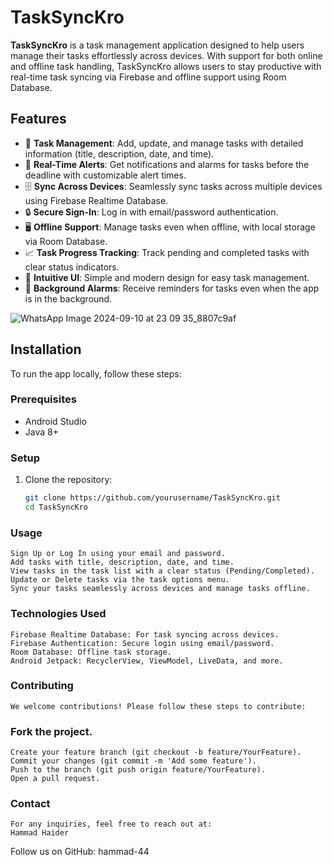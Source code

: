 # TaskSyncKro


**TaskSyncKro** is a task management application designed to help users manage their tasks effortlessly across devices. With support for both online and offline task handling, TaskSyncKro allows users to stay productive with real-time task syncing via Firebase and offline support using Room Database.

## Features

- 📅 **Task Management**: Add, update, and manage tasks with detailed information (title, description, date, and time).
- 🔔 **Real-Time Alerts**: Get notifications and alarms for tasks before the deadline with customizable alert times.
- 🗄️ **Sync Across Devices**: Seamlessly sync tasks across multiple devices using Firebase Realtime Database.
- 🔒 **Secure Sign-In**: Log in with email/password authentication.
- 🖥️ **Offline Support**: Manage tasks even when offline, with local storage via Room Database.
- 📈 **Task Progress Tracking**: Track pending and completed tasks with clear status indicators.
- 🎨 **Intuitive UI**: Simple and modern design for easy task management.
- 🔔 **Background Alarms**: Receive reminders for tasks even when the app is in the background.
  
![WhatsApp Image 2024-09-10 at 23 09 35_8807c9af](https://github.com/user-attachments/assets/5e2bd052-e383-4c1b-9bc3-f64ab145023b|widht=100)


## Installation

To run the app locally, follow these steps:

### Prerequisites

- Android Studio
- Java 8+

### Setup

1. Clone the repository:
   ```bash
   git clone https://github.com/yourusername/TaskSyncKro.git
   cd TaskSyncKro

### Usage
    Sign Up or Log In using your email and password.
    Add tasks with title, description, date, and time.
    View tasks in the task list with a clear status (Pending/Completed).
    Update or Delete tasks via the task options menu.
    Sync your tasks seamlessly across devices and manage tasks offline.
### Technologies Used
    Firebase Realtime Database: For task syncing across devices.
    Firebase Authentication: Secure login using email/password.
    Room Database: Offline task storage.
    Android Jetpack: RecyclerView, ViewModel, LiveData, and more.
### Contributing
    We welcome contributions! Please follow these steps to contribute:

### Fork the project.
    Create your feature branch (git checkout -b feature/YourFeature).
    Commit your changes (git commit -m 'Add some feature').
    Push to the branch (git push origin feature/YourFeature).
    Open a pull request.

### Contact
    For any inquiries, feel free to reach out at:
    Hammad Haider

Follow us on GitHub: hammad-44
